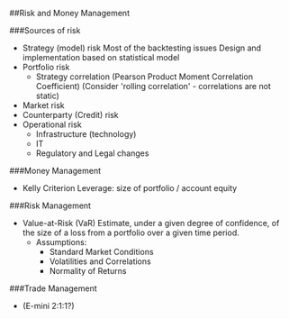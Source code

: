 ##Risk and Money Management

###Sources of risk

* Strategy (model) risk
  Most of the backtesting issues
  Design and implementation based on statistical model
* Portfolio risk
    - Strategy correlation (Pearson Product Moment Correlation Coefficient)
      (Consider 'rolling correlation' - correlations are not static)
* Market risk
* Counterparty (Credit) risk
* Operational risk
    - Infrastructure (technology)
    - IT
    - Regulatory and Legal changes

###Money Management

* Kelly Criterion
  Leverage: size of portfolio / account equity

###Risk Management

* Value-at-Risk (VaR)
  Estimate, under a given degree of confidence, of the size of a loss
  from a portfolio over a given time period.
    * Assumptions:
        - Standard Market Conditions
        - Volatilities and Correlations
        - Normality of Returns

###Trade Management

* (E-mini 2:1:1?)
